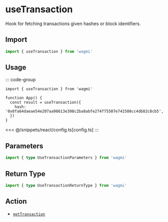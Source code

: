 # useTransaction

Hook for fetching transactions given hashes or block identifiers.

## Import

```ts
import { useTransaction } from 'wagmi'
```

## Usage

::: code-group
```tsx [index.tsx]
import { useTransaction } from 'wagmi'

function App() {
  const result = useTransaction({
    hash: '0x0fa64daeae54e207aa98613e308c2ba8abfe274f75507e741508cc4db82c8cb5',
  })
}
```
<<< @/snippets/react/config.ts[config.ts]
:::

## Parameters

```ts
import { type UseTransactionParameters } from 'wagmi'
```

## Return Type

```ts
import { type UseTransactionReturnType } from 'wagmi'
```

## Action

- [`getTransaction`](/core/api/actions/getTransaction)
